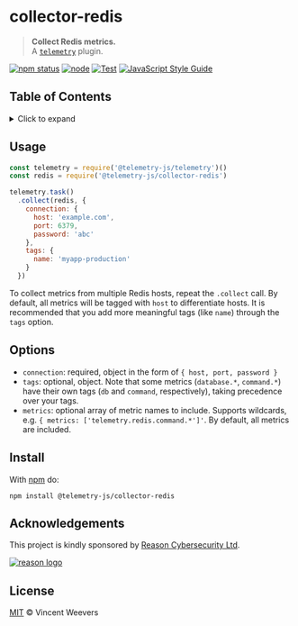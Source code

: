 # collector-redis

> **Collect Redis metrics.**  
> A [`telemetry`](https://github.com/telemetry-js/telemetry) plugin.

[![npm status](http://img.shields.io/npm/v/@telemetry-js/collector-redis.svg)](https://www.npmjs.org/package/@telemetry-js/collector-redis)
[![node](https://img.shields.io/node/v/@telemetry-js/collector-redis.svg)](https://www.npmjs.org/package/@telemetry-js/collector-redis)
[![Test](https://github.com/telemetry-js/collector-redis/workflows/Test/badge.svg?branch=main)](https://github.com/telemetry-js/collector-redis/actions)
[![JavaScript Style Guide](https://img.shields.io/badge/code_style-standard-brightgreen.svg)](https://standardjs.com)

## Table of Contents

<details><summary>Click to expand</summary>

- [Usage](#usage)
- [Options](#options)
- [Install](#install)
- [Acknowledgements](#acknowledgements)
- [License](#license)

</details>

## Usage

```js
const telemetry = require('@telemetry-js/telemetry')()
const redis = require('@telemetry-js/collector-redis')

telemetry.task()
  .collect(redis, {
    connection: {
      host: 'example.com',
      port: 6379,
      password: 'abc'
    },
    tags: {
      name: 'myapp-production'
    }
  })
```

To collect metrics from multiple Redis hosts, repeat the `.collect` call. By default, all metrics will be tagged with `host` to differentiate hosts. It is recommended that you add more meaningful tags (like `name`) through the `tags` option.

## Options

- `connection`: required, object in the form of `{ host, port, password }`
- `tags`: optional, object. Note that some metrics (`database.*`, `command.*`) have their own tags (`db` and `command`, respectively), taking precedence over your tags.
- `metrics`: optional array of metric names to include. Supports wildcards, e.g. `{ metrics: ['telemetry.redis.command.*']'`. By default, all metrics are included.

## Install

With [npm](https://npmjs.org) do:

```
npm install @telemetry-js/collector-redis
```

## Acknowledgements

This project is kindly sponsored by [Reason Cybersecurity Ltd](https://reasonsecurity.com).

[![reason logo](https://cdn.reasonsecurity.com/github-assets/reason_signature_logo.png)](https://reasonsecurity.com)

## License

[MIT](LICENSE) © Vincent Weevers
